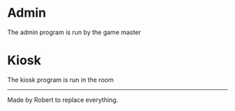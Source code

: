 # Admin
The admin program is run by the game master

# Kiosk
The kiosk program is run in the room

---


Made by Robert to replace everything.
